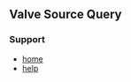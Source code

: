 ## Valve Source Query

### Support
 - [ home ](https://dev.icraft.ltd)
 - [ help ](https://dev.icraft.ltd/game/valve)